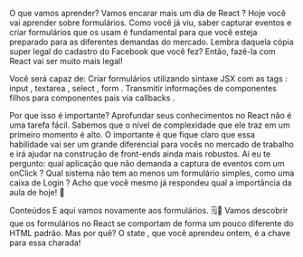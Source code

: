 O que vamos aprender?
Vamos encarar mais um dia de React ?
Hoje você vai aprender sobre formulários. Como você já viu, saber capturar eventos e criar formulários que os usam é fundamental para que você esteja preparado para as diferentes demandas do mercado.
Lembra daquela cópia super legal do cadastro do Facebook que você fez? Então, fazê-la com React vai ser muito mais legal!

Você será capaz de:
Criar formulários utilizando sintaxe JSX com as tags : input , textarea , select , form .
Transmitir informações de componentes filhos para componentes pais via callbacks .

Por que isso é importante?
Aprofundar seus conhecimentos no React não é uma tarefa fácil. Sabemos que o nível de complexidade que ele traz em um primeiro momento é alto. O importante é que fique claro que essa habilidade vai ser um grande diferencial para vocês no mercado de trabalho e irá ajudar na construção de front-ends ainda mais robustos.
Aí eu te pergunto: qual aplicação que não demanda a captura de eventos com um onClick ? Qual sistema não tem ao menos um formulário simples, como uma caixa de Login ? Acho que você mesmo já respondeu qual a importância da aula de hoje! 🚀

Conteúdos
E aqui vamos novamente aos formulários. 🗒️🤣
Vamos descobrir que os formulários no React se comportam de forma um pouco diferente do HTML padrão. Mas por quê? O state , que você aprendeu ontem, é a chave para essa charada!

